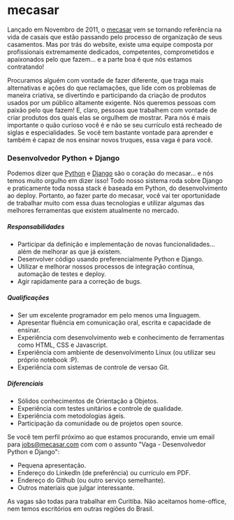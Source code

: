# mecasar

Lançado em Novembro de 2011, o [mecasar](http://mecasar.com) vem se tornando referência na vida de casais que estão
passando pelo processo de organização de seus casamentos. Mas por trás do website, existe uma equipe composta por
profissionais extremamente dedicados, competentes, comprometidos e apaixonados pelo que fazem... e a parte boa é que
nós estamos contratando!

Procuramos alguém com vontade de fazer diferente, que traga mais alternativas e ações do que reclamações, que lide com
os problemas de maneira criativa, se divertindo e participando da criação de produtos usados por um público altamente
exigente. Nós queremos pessoas com paixão pelo que fazem! E, claro, pessoas que trabalhem com vontade de criar produtos
dos quais elas se orgulhem de mostrar. Para nós é mais importante o quão curioso você é e não se seu currículo está
recheado de siglas e especialidades. Se você tem bastante vontade para aprender e também é capaz de nos ensinar novos
truques, essa vaga é para você.


### Desenvolvedor Python + Django

Podemos dizer que [Python](http://python.org) e [Django](http://djangoproject.com) são o coração do mecasar... e nós
temos muito orgulho em dizer isso! Todo nosso sistema roda sobre Django e praticamente toda nossa stack é baseada em
Python, do desenvolvimento ao deploy. Portanto, ao fazer parte do mecasar, você vai ter oportunidade de trabalhar muito
com essa duas tecnologias e utilizar algumas das melhores ferramentas que existem atualmente no mercado.


##### Responsabilidades

 * Participar da definição e implementação de novas funcionalidades... além de melhorar as que já existem.
 * Desenvolver código usando preferencialmente Python e Django.
 * Utilizar e melhorar nossos processos de integração contínua, automação de testes e deploy.
 * Agir rapidamente para a correção de bugs.

##### Qualificações

 * Ser um excelente programador em pelo menos uma linguagem.
 * Apresentar fluência em comunicação oral, escrita e capacidade de ensinar.
 * Experiência com desenvolvimento web e conhecimento de ferramentas como HTML, CSS e Javascript.
 * Experiência com ambiente de desenvolvimento Linux (ou utilizar seu próprio notebook :P).
 * Experiência com sistemas de controle de versao Git.

##### Diferenciais

 * Sólidos conhecimentos de Orientação a Objetos.
 * Experiência com testes unitários e controle de qualidade.
 * Experiência com metodologias ágeis.
 * Participação da comunidade ou de projetos open source.


Se você tem perfil próximo ao que estamos procurando, envie um email para jobs@mecasar.com com com o assunto "Vaga - Desenvolvedor Python e Django":

 * Pequena apresentação.
 * Endereço do LinkedIn (de preferência) ou currículo em PDF.
 * Endereço do Github (ou outro serviço semelhante).
 * Outros materiais que julgar interessante.
  
As vagas são todas para trabalhar em Curitiba. Não aceitamos home-office, nem temos escritórios em outras regiões
do Brasil.
